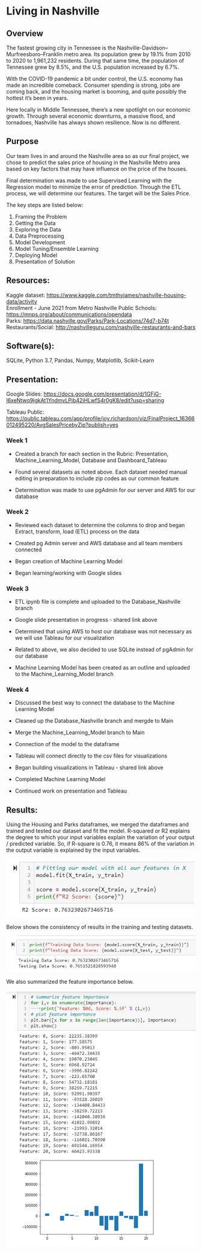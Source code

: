 #  Living in Nashville

## Overview
The fastest growing city in Tennessee is the Nashville-Davidson–Murfreesboro–Franklin metro area. Its population grew by 19.1% from 2010 to 2020 to 1,961,232 residents. During that same time, the population of Tennessee grew by 8.5%, and the U.S. population increased by 6.7%. 

With the COVID-19 pandemic a bit under control, the U.S. economy has made an incredible comeback. Consumer spending is strong, jobs are coming back, and the housing market is booming, and quite possibly the hottest it’s been in years.

Here locally in Middle Tennessee, there’s a new spotlight on our economic growth. Through several economic downturns, a massive flood, and tornadoes, Nashville has always shown resilience. Now is no different.

## Purpose
Our team lives in and around the Nashville area so as our final project, we chose to predict the sales price of housing in the Nashville Metro area based on key factors that may have influence on the price of the houses. 

Final determination was made to use Supervised Learning with the Regression model to minimize the error of prediction.  Through the ETL process, we will determine our features. The target will be the Sales Price.  

The key steps are listed below:</br>

1. Framing the Problem </br>
2. Getting the Data </br>
3. Exploring the Data </br>
4. Data Preprocessing </br>
5. Model Development </br>
6. Model Tuning/Ensemble Learning </br>
7. Deploying Model </br>
8. Presentation of Solution </br>

## Resources:
Kaggle dataset:  https://www.kaggle.com/tmthyjames/nashville-housing-data/activity</br>
Enrollment - June 2021 from Metro Nashville Public Schools:  https://mnps.org/about/communications/opendata</br>
Parks:  https://data.nashville.gov/Parks/Park-Locations/74d7-b74t</br>
Restaurants/Social:  http://nashvilleguru.com/nashville-restaurants-and-bars</br>

## Software(s): 

SQLite, Python 3.7, Pandas, Numpy, Matplotlib, Scikit-Learn

## Presentation:</br>

Google Slides:  https://docs.google.com/presentation/d/1GFjG-l6xeNtwq9jgkAt1YndmvLPib42iHLwfS4r0gK8/edit?usp=sharing

Tableau Public:  https://public.tableau.com/app/profile/joy.richardson/viz/FinalProject_16366012495220/AvgSalesPricebyZip?publish=yes

### Week 1

* Created a branch for each section in the Rubric:  Presentation, Machine_Learning_Model, Database and Dashboard_Tableau

* Found several datasets as noted above. Each dataset needed manual editing in preparation to include zip codes as our common feature

* Determination was made to use pgAdmin for our server and AWS for our database

### Week 2

* Reviewed each dataset to determine the columns to drop and began Extract, transform, load (ETL) process on the data

* Created pg Admin server and AWS database and all team members connected

* Began creation of Machine Learning Model

* Began learning/working with Google slides

### Week 3

* ETL ipynb file is complete and uploaded to the Database_Nashville branch

* Google slide presentation in progress - shared link above

* Determined that using AWS to host our database was not necessary as we will use Tableau for our visualization

* Related to above, we also decided to use SQLite instead of pgAdmin for our database

* Machine Learning Model has been created as an outline and uploaded to the Machine_Learning_Model branch

### Week 4

* Discussed the best way to connect the database to the Machine Learning Model

* Cleaned up the Database_Nashville branch and mergde to Main

* Merge the Machine_Learning_Model branch to Main

* Connection of the model to the dataframe

* Tableau will connect directly to the csv files for visualizations

* Began building visualizations in Tableau - shared link above

* Completed Machine Learning Model

* Continued work on presentation and Tableau

## Results:

Using the Housing and Parks dataframes, we merged the dataframes and trained and tested our dataset and fit the model.  R-squared or R2 explains the degree to which your input variables explain the variation of your output / predicted variable. So, if R-square is 0.76, it means 86% of the variation in the output variable is explained by the input variables. <br/> 

![](Snips/R2_score.PNG)<br/>

Below shows the consistency of results in the training and testing datasets. <br/>

![](Snips/data_scores.PNG)<br/>

We also summarized the feature importance below. <br/>

![](Snips/feature_importance.PNG)<br/>










